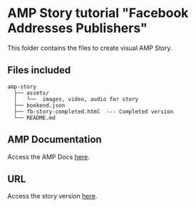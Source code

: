 # AMP Story tutorial "Facebook Addresses Publishers"

This folder contains the files to create visual AMP Story.

## Files included

```text
amp-story
  ├── assets/
  │   └──  images, video, audio for story
  ├── bookend.json   
  ├── fb-story-completed.html  --- Completed version
  └── README.md
```

## AMP Documentation

Access the AMP Docs [here](https://www.ampproject.org/docs/reference/components/amp-story).

## URL

Access the story version [here](https://cdn.rawgit.com/ravielakshmanan/amp-story/f084437e/fb-story-completed.html).
